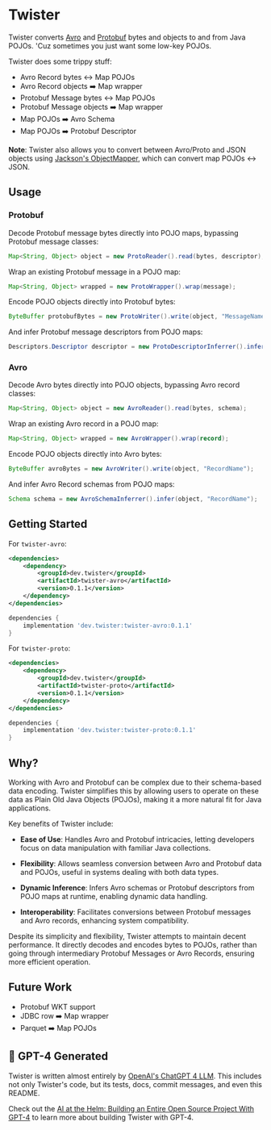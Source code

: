 # Twister

Twister converts [Avro](https://avro.apache.org/) and [Protobuf](https://protobuf.dev) bytes and objects to and from Java POJOs. 'Cuz sometimes you just want some low-key POJOs.

Twister does some trippy stuff:

* Avro Record bytes ↔️ Map POJOs
* Avro Record objects ➡️ Map wrapper
* Protobuf Message bytes ↔️ Map POJOs
* Protobuf Message objects ➡️ Map wrapper
* Map POJOs ➡️ Avro Schema
* Map POJOs ➡️ Protobuf Descriptor

**Note**: Twister also allows you to convert between Avro/Proto and JSON objects using [Jackson's ObjectMapper](https://github.com/FasterXML/jackson-databind), which can convert map POJOs ↔️ JSON.

## Usage

### Protobuf

Decode Protobuf message bytes directly into POJO maps, bypassing Protobuf message classes:

```java
Map<String, Object> object = new ProtoReader().read(bytes, descriptor);
```

Wrap an existing Protobuf message in a POJO map:

```java
Map<String, Object> wrapped = new ProtoWrapper().wrap(message);
```

Encode POJO objects directly into Protobuf bytes:

```java
ByteBuffer protobufBytes = new ProtoWriter().write(object, "MessageName");
```

And infer Protobuf message descriptors from POJO maps:

```java
Descriptors.Descriptor descriptor = new ProtoDescriptorInferrer().infer(object, "MessageName");
```

### Avro

Decode Avro bytes directly into POJO objects, bypassing Avro record classes:

```java
Map<String, Object> object = new AvroReader().read(bytes, schema);
```
Wrap an existing Avro record in a POJO map:

```java
Map<String, Object> wrapped = new AvroWrapper().wrap(record);
```

Encode POJO objects directly into Avro bytes:

```java
ByteBuffer avroBytes = new AvroWriter().write(object, "RecordName");
```

And infer Avro Record schemas from POJO maps:

```java
Schema schema = new AvroSchemaInferrer().infer(object, "RecordName");
```

## Getting Started

For `twister-avro`:

```xml
<dependencies>
    <dependency>
        <groupId>dev.twister</groupId>
        <artifactId>twister-avro</artifactId>
        <version>0.1.1</version>
    </dependency>
</dependencies>
```

```groovy
dependencies {
    implementation 'dev.twister:twister-avro:0.1.1'
}
```

For `twister-proto`:

```xml
<dependencies>
    <dependency>
        <groupId>dev.twister</groupId>
        <artifactId>twister-proto</artifactId>
        <version>0.1.1</version>
    </dependency>
</dependencies>
```

```groovy
dependencies {
    implementation 'dev.twister:twister-proto:0.1.1'
}
```

## Why?

Working with Avro and Protobuf can be complex due to their schema-based data encoding. Twister simplifies this by allowing users to operate on these data as Plain Old Java Objects (POJOs), making it a more natural fit for Java applications.

Key benefits of Twister include:

* **Ease of Use**: Handles Avro and Protobuf intricacies, letting developers focus on data manipulation with familiar Java collections.

* **Flexibility**: Allows seamless conversion between Avro and Protobuf data and POJOs, useful in systems dealing with both data types.

* **Dynamic Inference**: Infers Avro schemas or Protobuf descriptors from POJO maps at runtime, enabling dynamic data handling.

* **Interoperability**: Facilitates conversions between Protobuf messages and Avro records, enhancing system compatibility.

Despite its simplicity and flexibility, Twister attempts to maintain decent performance. It directly decodes and encodes bytes to POJOs, rather than going through intermediary Protobuf Messages or Avro Records, ensuring more efficient operation.

## Future Work

* Protobuf WKT support
* JDBC row ➡️ Map wrapper
* Parquet ➡️ Map POJOs

## 🤖 GPT-4 Generated

Twister is written almost entirely by [OpenAI's ChatGPT 4 LLM](https://openai.com/product/gpt-4). This includes not only Twister's code, but its tests, docs, commit messages, and even this README.

Check out the [AI at the Helm: Building an Entire Open Source Project With GPT-4](https://cnr.sh/essays/ai-helm-building-open-source-project-gpt-4) to learn more about building Twister with GPT-4.
